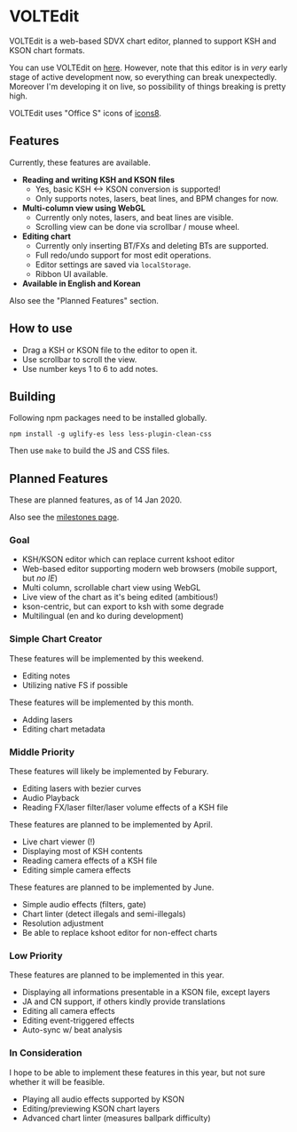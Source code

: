 # VOLTEdit
VOLTEdit is a web-based SDVX chart editor, planned to support KSH and KSON chart formats.

You can use VOLTEdit on [here](https://0xF.kr/tools/voltedit).
However, note that this editor is in *very* early stage of active development now, so everything can break unexpectedly.
Moreover I'm developing it on live, so possibility of things breaking is pretty high.

VOLTEdit uses "Office S" icons of [icons8](https://icons8.com).

## Features
Currently, these features are available.

* **Reading and writing KSH and KSON files**
	* Yes, basic KSH <-> KSON conversion is supported!
	* Only supports notes, lasers, beat lines, and BPM changes for now.
* **Multi-column view using WebGL**
	* Currently only notes, lasers, and beat lines are visible.
	* Scrolling view can be done via scrollbar / mouse wheel.
* **Editing chart**
	* Currently only inserting BT/FXs and deleting BTs are supported.
	* Full redo/undo support for most edit operations.
	* Editor settings are saved via `localStorage`.
	* Ribbon UI available.
* **Available in English and Korean**

Also see the "Planned Features" section.

## How to use
* Drag a KSH or KSON file to the editor to open it.
* Use scrollbar to scroll the view.
* Use number keys 1 to 6 to add notes.

## Building
Following npm packages need to be installed globally.
```
npm install -g uglify-es less less-plugin-clean-css
```

Then use `make` to build the JS and CSS files.

## Planned Features
These are planned features, as of 14 Jan 2020.

Also see the [milestones page](https://github.com/123jimin/voltedit/milestones).

### Goal
* KSH/KSON editor which can replace current kshoot editor
* Web-based editor supporting modern web browsers (mobile support, but _no IE_)
* Multi column, scrollable chart view using WebGL
* Live view of the chart as it's being edited (ambitious!)
* kson-centric, but can export to ksh with some degrade
* Multilingual (en and ko during development)

### Simple Chart Creator
These features will be implemented by this weekend.
* Editing notes
* Utilizing native FS if possible

These features will be implemented by this month.
* Adding lasers
* Editing chart metadata

### Middle Priority
These features will likely be implemented by Feburary.
* Editing lasers with bezier curves
* Audio Playback
* Reading FX/laser filter/laser volume effects of a KSH file

These features are planned to be implemented by April.
* Live chart viewer (!)
* Displaying most of KSH contents
* Reading camera effects of a KSH file
* Editing simple camera effects

These features are planned to be implemented by June.
* Simple audio effects (filters, gate)
* Chart linter (detect illegals and semi-illegals)
* Resolution adjustment
* Be able to replace kshoot editor for non-effect charts

### Low Priority
These features are planned to be implemented in this year.
* Displaying all informations presentable in a KSON file, except layers
* JA and CN support, if others kindly provide translations
* Editing all camera effects
* Editing event-triggered effects
* Auto-sync w/ beat analysis

### In Consideration
I hope to be able to implement these features in this year, but not sure whether it will be feasible.
* Playing all audio effects supported by KSON
* Editing/previewing KSON chart layers
* Advanced chart linter (measures ballpark difficulty)
